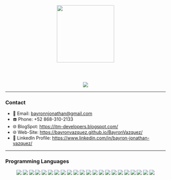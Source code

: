 <div align="center">
    <img height="180em" src="https://github-readme-stats.vercel.app/api?username=BayronVazquez&show_icons=true&hide_border=true&&count_private=true&include_all_commits=true&theme=radical&hide_stars=false&card_width=400em" />
  
  <br/><br/>
  
  <img src="https://github-readme-stats.vercel.app/api/top-langs/?username=BayronVazquez&theme=radical&card_width=800em)"/>
  <br/>

</div>

---
### Contact

* :e-mail: Email: bayronnjonathan@gmail.com
* :phone: Phone: +52 868-310-2133
* :globe_with_meridians: BlogSpot: https://itm-developers.blogspot.com/
* :globe_with_meridians: Web-Site: https://bayronvazquez.github.io/BayronVazquez/
* :link: LinkedIn Profile: https://www.linkedin.com/in/bayron-jonathan-vazquez/


---
### Programming Languages
<div align="center">
  <img src="https://img.shields.io/badge/JavaScript-F7DF1E?style=for-the-badge&logo=javascript&logoColor=white">
  <img src="https://img.shields.io/badge/PHP-E34F26?style=for-the-badge&logo=php&logoColor=white">
  <img src="https://img.shields.io/badge/C++-E34F26?style=for-the-badge&logo=cplusplus&logoColor=white">
  <img src="https://img.shields.io/badge/Python-E34F26?style=for-the-badge&logo=python&logoColor=white">
  <img src="https://img.shields.io/badge/C Sharp-E34F26?style=for-the-badge&logo=csharp&logoColor=white">
  <img src="https://img.shields.io/badge/Java-E34F26?style=for-the-badge&logo=java&logoColor=white">
  <img src="https://img.shields.io/badge/HTML5-E34F26?style=for-the-badge&logo=html5&logoColor=white">
  <img src="https://img.shields.io/badge/CSS3-1572B6?style=for-the-badge&logo=css3&logoColor=white">
  <img src="https://img.shields.io/badge/Express.js-000000?style=for-the-badge&logo=express&logoColor=white">
  <img src="https://img.shields.io/badge/React-20232A?style=for-the-badge&logo=react&logoColor=61DAFB">
  <img src="https://img.shields.io/badge/Node.js-339933?style=for-the-badge&logo=nodedotjs&logoColor=white">
  <img src="https://img.shields.io/badge/Angular-DD0031?style=for-the-badge&logo=angular&logoColor=white">  
  <img src="https://img.shields.io/badge/MongoDB-white?style=for-the-badge&logo=mongodb&logoColor=4EA94B">
  <img src="https://img.shields.io/badge/Node.js-339933?style=for-the-badge&logo=nodedotjs&logoColor=white">
  <img src="https://img.shields.io/badge/Express.js-000000?style=for-the-badge&logo=express&logoColor=white">
  <img src="https://img.shields.io/badge/MongoDB-white?style=for-the-badge&logo=mongodb&logoColor=4EA94B">
  <img src="https://img.shields.io/badge/Mongoose-00C58E?style=for-the-badge">
  <img src="https://img.shields.io/badge/MySQL-005C84?style=for-the-badge&logo=mysql&logoColor=white">
  <img src="https://img.shields.io/badge/Git-F05032?style=for-the-badge&logo=git&logoColor=white">
  <img src="https://img.shields.io/badge/GitHub-100000?style=for-the-badge&logo=github&logoColor=white">
  <img src="https://img.shields.io/badge/Linux-FCC624?style=for-the-badge&logo=linux&logoColor=black">
  <img src="https://img.shields.io/badge/Postman-FF6C37?style=for-the-badge&logo=Postman&logoColor=white">
</div>


